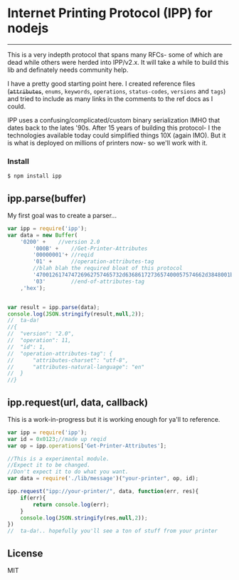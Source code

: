 # Internet Printing Protocol (IPP) for nodejs
---

This is a very indepth protocol that spans many RFCs- some of which are dead while others were herded into IPP/v2.x. It 
will take a while to build this lib and definately needs community help.

I have a pretty good starting point here. I created reference files 
(<del>`attributes`</del>, `enums`, `keywords`, `operations`, `status-codes`, `versions` and `tags`) and tried to include as many 
links in the comments to the ref docs as I could.

IPP uses a confusing/complicated/custom binary serialization IMHO that dates back to the lates '90s. After 15 years of 
building this protocol- I the technologies available today could simplified things 10X (again IMO). But it is what is 
deployed on millions of printers now- so we'll work with it.

### Install
```bash
$ npm install ipp
```


## ipp.parse(buffer)

My first goal was to create a parser...

```javascript
var ipp = require('ipp');
var data = new Buffer(
    '0200' +	//version 2.0
		'000B' +	//Get-Printer-Attributes
		'00000001'+	//reqid
		'01' +		//operation-attributes-tag
		//blah blah the required bloat of this protocol
		'470012617474726962757465732d6368617273657400057574662d3848001b617474726962757465732d6e61747572616c2d6c616e67756167650002656e' +
		'03'		//end-of-attributes-tag
	,'hex');


var result = ipp.parse(data);
console.log(JSON.stringify(result,null,2));
//  ta-da!
//{
//	"version": "2.0",
//	"operation": 11,
//	"id": 1,
//	"operation-attributes-tag": {
//		"attributes-charset": "utf-8",
//		"attributes-natural-language": "en"
//	}
//}
```

## ipp.request(url, data, callback)

This is a work-in-progress but it is working enough for ya'll to reference.

```javascript
var ipp = require('ipp');
var id = 0x0123;//made up reqid
var op = ipp.operations['Get-Printer-Attributes'];

//This is a experimental module.
//Expect it to be changed.
//Don't expect it to do what you want.
var data = require('./lib/message')("your-printer", op, id);

ipp.request("ipp://your-printer/", data, function(err, res){
	if(err){
		return console.log(err);
	}
	console.log(JSON.stringify(res,null,2));
})
//  ta-da!.. hopefully you'll see a ton of stuff from your printer
```

## License

MIT

